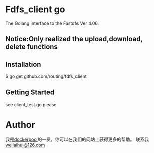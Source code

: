 # Fdfs_client go
The Golang interface to the Fastdfs Ver 4.06.
## Notice:Only realized the upload,download, delete functions
## Installation
$ go get github.com/routing/fdfs_client
## Getting Started
see client_test.go please 

# Author
我是[dockerpool](http://www.dockerpool.com)的一员，你可以在我们的网站上获得更多的帮助。
联系我 weilaihui@126.com
